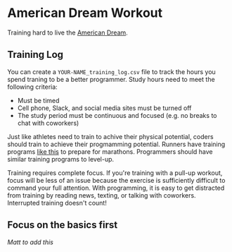 # American Dream Workout

Training hard to live the [American Dream](https://en.wikipedia.org/wiki/American_Dream).

## Training Log

You can create a `YOUR-NAME_training_log.csv` file to track the hours you spend traning to be a better programmer.  Study hours need to meet the following criteria:

* Must be timed
* Cell phone, Slack, and social media sites must be turned off
* The study period must be continuous and focused (e.g. no breaks to chat with coworkers)

Just like athletes need to train to achive their physical potential, coders should train to achieve their progmamming potential.  Runners have training programs [like this](http://www.halhigdon.com/training/51137/Marathon-Novice-1-Training-Program) to prepare for marathons.  Programmers should have similar training programs to level-up.

Training requires complete focus.  If you're training with a pull-up workout, focus will be less of an issue because the exercise is sufficiently difficult to command your full attention.  With programming, it is easy to get distracted from training by reading news, texting, or talking with coworkers.  Interrupted training doesn't count!

## Focus on the basics first

*Matt to add this*

